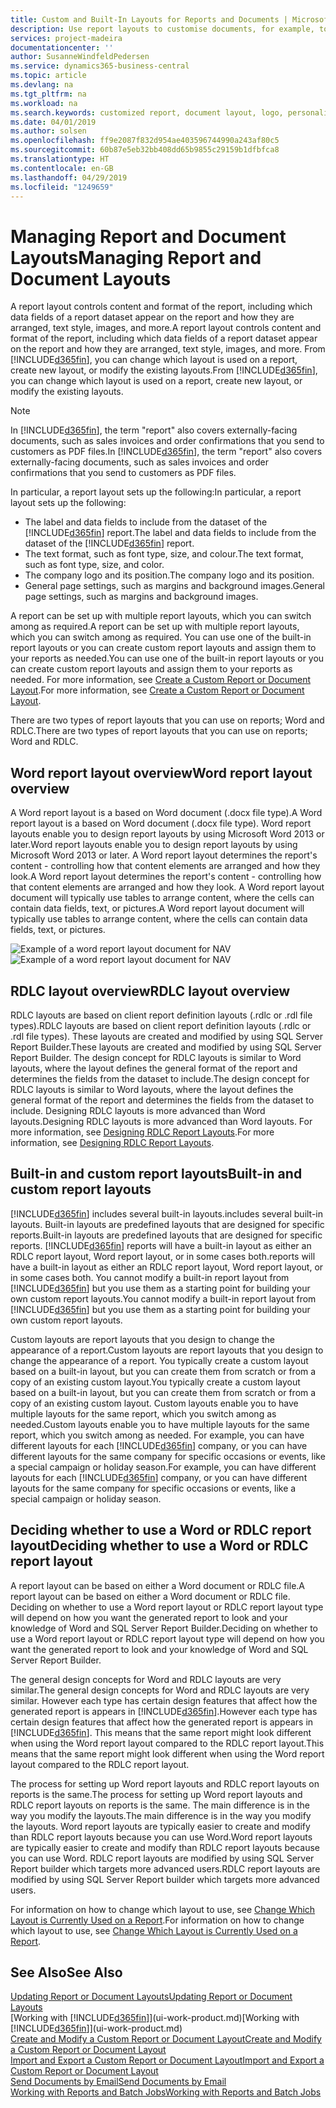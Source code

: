 ```yaml
---
title: Custom and Built-In Layouts for Reports and Documents | Microsoft Docs
description: Use report layouts to customise documents, for example, to personalise the font, logo, or page settings of PDF files you send to customers.
services: project-madeira
documentationcenter: ''
author: SusanneWindfeldPedersen
ms.service: dynamics365-business-central
ms.topic: article
ms.devlang: na
ms.tgt_pltfrm: na
ms.workload: na
ms.search.keywords: customized report, document layout, logo, personalize
ms.date: 04/01/2019
ms.author: solsen
ms.openlocfilehash: ff9e2087f832d954ae403596744990a243af80c5
ms.sourcegitcommit: 60b87e5eb32bb408dd65b9855c29159b1dfbfca8
ms.translationtype: HT
ms.contentlocale: en-GB
ms.lasthandoff: 04/29/2019
ms.locfileid: "1249659"
---
```

# <a name="managing-report-and-document-layouts"></a><span data-ttu-id="020d2-103">Managing Report and Document Layouts</span><span class="sxs-lookup"><span data-stu-id="020d2-103">Managing Report and Document Layouts</span></span>
<span data-ttu-id="020d2-104">A report layout controls content and format of the report, including which data fields of a report dataset appear on the report and how they are arranged, text style, images, and more.</span><span class="sxs-lookup"><span data-stu-id="020d2-104">A report layout controls content and format of the report, including which data fields of a report dataset appear on the report and how they are arranged, text style, images, and more.</span></span> <span data-ttu-id="020d2-105">From [!INCLUDE[d365fin](includes/d365fin_md.md)], you can change which layout is used on a report, create new layout, or modify the existing layouts.</span><span class="sxs-lookup"><span data-stu-id="020d2-105">From [!INCLUDE[d365fin](includes/d365fin_md.md)], you can change which layout is used on a report, create new layout, or modify the existing layouts.</span></span>

> [!NOTE]  
>   <span data-ttu-id="020d2-106">In [!INCLUDE[d365fin](includes/d365fin_md.md)], the term "report" also covers externally-facing documents, such as sales invoices and order confirmations that you send to customers as PDF files.</span><span class="sxs-lookup"><span data-stu-id="020d2-106">In [!INCLUDE[d365fin](includes/d365fin_md.md)], the term "report" also covers externally-facing documents, such as sales invoices and order confirmations that you send to customers as PDF files.</span></span>

<span data-ttu-id="020d2-107">In particular, a report layout sets up the following:</span><span class="sxs-lookup"><span data-stu-id="020d2-107">In particular, a report layout sets up the following:</span></span>

* <span data-ttu-id="020d2-108">The label and data fields to include from the dataset of the [!INCLUDE[d365fin](includes/d365fin_md.md)] report.</span><span class="sxs-lookup"><span data-stu-id="020d2-108">The label and data fields to include from the dataset of the [!INCLUDE[d365fin](includes/d365fin_md.md)] report.</span></span>
* <span data-ttu-id="020d2-109">The text format, such as font type, size, and colour.</span><span class="sxs-lookup"><span data-stu-id="020d2-109">The text format, such as font type, size, and color.</span></span>
* <span data-ttu-id="020d2-110">The company logo and its position.</span><span class="sxs-lookup"><span data-stu-id="020d2-110">The company logo and its position.</span></span>
* <span data-ttu-id="020d2-111">General page settings, such as margins and background images.</span><span class="sxs-lookup"><span data-stu-id="020d2-111">General page settings, such as margins and background images.</span></span>

<span data-ttu-id="020d2-112">A report can be set up with multiple report layouts, which you can switch among as required.</span><span class="sxs-lookup"><span data-stu-id="020d2-112">A report can be set up with multiple report layouts, which you can switch among as required.</span></span> <span data-ttu-id="020d2-113">You can use one of the built-in report layouts or you can create custom report layouts and assign them to your reports as needed.</span><span class="sxs-lookup"><span data-stu-id="020d2-113">You can use one of the built-in report layouts or you can create custom report layouts and assign them to your reports as needed.</span></span> <span data-ttu-id="020d2-114">For more information, see [Create a Custom Report or Document Layout](ui-how-create-custom-report-layout.md).</span><span class="sxs-lookup"><span data-stu-id="020d2-114">For more information, see [Create a Custom Report or Document Layout](ui-how-create-custom-report-layout.md).</span></span>

<span data-ttu-id="020d2-115">There are two types of report layouts that you can use on reports; Word and RDLC.</span><span class="sxs-lookup"><span data-stu-id="020d2-115">There are two types of report layouts that you can use on reports; Word and RDLC.</span></span>

## <a name="word-report-layout-overview"></a><span data-ttu-id="020d2-116">Word report layout overview</span><span class="sxs-lookup"><span data-stu-id="020d2-116">Word report layout overview</span></span>
<span data-ttu-id="020d2-117">A Word report layout is a based on Word document (.docx file type).</span><span class="sxs-lookup"><span data-stu-id="020d2-117">A Word report layout is a based on Word document (.docx file type).</span></span> <span data-ttu-id="020d2-118">Word report layouts enable you to design report layouts by using Microsoft Word 2013 or later.</span><span class="sxs-lookup"><span data-stu-id="020d2-118">Word report layouts enable you to design report layouts by using Microsoft Word 2013 or later.</span></span> <span data-ttu-id="020d2-119">A Word report layout determines the report's content - controlling how that content elements are arranged and how they look.</span><span class="sxs-lookup"><span data-stu-id="020d2-119">A Word report layout determines the report's content - controlling how that content elements are arranged and how they look.</span></span> <span data-ttu-id="020d2-120">A Word report layout document will typically use tables to arrange content, where the cells can contain data fields, text, or pictures.</span><span class="sxs-lookup"><span data-stu-id="020d2-120">A Word report layout document will typically use tables to arrange content, where the cells can contain data fields, text, or pictures.</span></span>

 <span data-ttu-id="020d2-121">![Example of a word report layout document for NAV](media/nav_wordreportlayout_edit_in_word_example.png "NAV_WordReportLayout_Edit_In_Word_Example")</span><span class="sxs-lookup"><span data-stu-id="020d2-121">![Example of a word report layout document for NAV](media/nav_wordreportlayout_edit_in_word_example.png "NAV_WordReportLayout_Edit_In_Word_Example")</span></span>  

## <a name="rdlc-layout-overview"></a><span data-ttu-id="020d2-122">RDLC layout overview</span><span class="sxs-lookup"><span data-stu-id="020d2-122">RDLC layout overview</span></span>
<span data-ttu-id="020d2-123">RDLC layouts are based on client report definition layouts (.rdlc or .rdl file types).</span><span class="sxs-lookup"><span data-stu-id="020d2-123">RDLC layouts are based on client report definition layouts (.rdlc or .rdl file types).</span></span> <span data-ttu-id="020d2-124">These layouts are created and modified by using SQL Server Report Builder.</span><span class="sxs-lookup"><span data-stu-id="020d2-124">These layouts are created and modified by using SQL Server Report Builder.</span></span> <span data-ttu-id="020d2-125">The design concept for RDLC layouts is similar to Word layouts, where the layout defines the general format of the report and determines the fields from the dataset to include.</span><span class="sxs-lookup"><span data-stu-id="020d2-125">The design concept for RDLC layouts is similar to Word layouts, where the layout defines the general format of the report and determines the fields from the dataset to include.</span></span> <span data-ttu-id="020d2-126">Designing RDLC layouts is more advanced than Word layouts.</span><span class="sxs-lookup"><span data-stu-id="020d2-126">Designing RDLC layouts is more advanced than Word layouts.</span></span> <span data-ttu-id="020d2-127">For more information, see [Designing RDLC Report Layouts](/dynamics-nav/Designing-RDLC-Report-Layouts).</span><span class="sxs-lookup"><span data-stu-id="020d2-127">For more information, see [Designing RDLC Report Layouts](/dynamics-nav/Designing-RDLC-Report-Layouts).</span></span>

## <a name="built-in-and-custom-report-layouts"></a><span data-ttu-id="020d2-128">Built-in and custom report layouts</span><span class="sxs-lookup"><span data-stu-id="020d2-128">Built-in and custom report layouts</span></span>
[!INCLUDE[d365fin](includes/d365fin_md.md)] <span data-ttu-id="020d2-129">includes several built-in layouts.</span><span class="sxs-lookup"><span data-stu-id="020d2-129">includes several built-in layouts.</span></span> <span data-ttu-id="020d2-130">Built-in layouts are predefined layouts that are designed for specific reports.</span><span class="sxs-lookup"><span data-stu-id="020d2-130">Built-in layouts are predefined layouts that are designed for specific reports.</span></span> [!INCLUDE[d365fin](includes/d365fin_md.md)] <span data-ttu-id="020d2-131">reports will have a built-in layout as either an RDLC report layout, Word report layout, or in some cases both.</span><span class="sxs-lookup"><span data-stu-id="020d2-131">reports will have a built-in layout as either an RDLC report layout, Word report layout, or in some cases both.</span></span> <span data-ttu-id="020d2-132">You cannot modify a built-in report layout from [!INCLUDE[d365fin](includes/d365fin_md.md)] but you use them as a starting point for building your own custom report layouts.</span><span class="sxs-lookup"><span data-stu-id="020d2-132">You cannot modify a built-in report layout from [!INCLUDE[d365fin](includes/d365fin_md.md)] but you use them as a starting point for building your own custom report layouts.</span></span>

<span data-ttu-id="020d2-133">Custom layouts are report layouts that you design to change the appearance of a report.</span><span class="sxs-lookup"><span data-stu-id="020d2-133">Custom layouts are report layouts that you design to change the appearance of a report.</span></span> <span data-ttu-id="020d2-134">You typically create a custom layout based on a built-in layout, but you can create them from scratch or from a copy of an existing custom layout.</span><span class="sxs-lookup"><span data-stu-id="020d2-134">You typically create a custom layout based on a built-in layout, but you can create them from scratch or from a copy of an existing custom layout.</span></span> <span data-ttu-id="020d2-135">Custom layouts enable you to have multiple layouts for the same report, which you switch among as needed.</span><span class="sxs-lookup"><span data-stu-id="020d2-135">Custom layouts enable you to have multiple layouts for the same report, which you switch among as needed.</span></span> <span data-ttu-id="020d2-136">For example, you can have different layouts for each [!INCLUDE[d365fin](includes/d365fin_md.md)] company, or you can have different layouts for the same company for specific occasions or events, like a special campaign or holiday season.</span><span class="sxs-lookup"><span data-stu-id="020d2-136">For example, you can have different layouts for each [!INCLUDE[d365fin](includes/d365fin_md.md)] company, or you can have different layouts for the same company for specific occasions or events, like a special campaign or holiday season.</span></span>

## <a name="deciding-whether-to-use-a-word-or-rdlc-report-layout"></a><span data-ttu-id="020d2-137">Deciding whether to use a Word or RDLC report layout</span><span class="sxs-lookup"><span data-stu-id="020d2-137">Deciding whether to use a Word or RDLC report layout</span></span>
<span data-ttu-id="020d2-138">A report layout can be based on either a Word document or RDLC file.</span><span class="sxs-lookup"><span data-stu-id="020d2-138">A report layout can be based on either a Word document or RDLC file.</span></span> <span data-ttu-id="020d2-139">Deciding on whether to use a Word report layout or RDLC report layout type will depend on how you want the generated report to look and your knowledge of Word and SQL Server Report Builder.</span><span class="sxs-lookup"><span data-stu-id="020d2-139">Deciding on whether to use a Word report layout or RDLC report layout type will depend on how you want the generated report to look and your knowledge of Word and SQL Server Report Builder.</span></span>

<span data-ttu-id="020d2-140">The general design concepts for Word and RDLC layouts are very similar.</span><span class="sxs-lookup"><span data-stu-id="020d2-140">The general design concepts for Word and RDLC layouts are very similar.</span></span> <span data-ttu-id="020d2-141">However each type has certain design features that affect how the generated report is appears in [!INCLUDE[d365fin](includes/d365fin_md.md)].</span><span class="sxs-lookup"><span data-stu-id="020d2-141">However each type has certain design features that affect how the generated report is appears in [!INCLUDE[d365fin](includes/d365fin_md.md)].</span></span> <span data-ttu-id="020d2-142">This means that the same report might look different when using the Word report layout compared to the RDLC report layout.</span><span class="sxs-lookup"><span data-stu-id="020d2-142">This means that the same report might look different when using the Word report layout compared to the RDLC report layout.</span></span>

<span data-ttu-id="020d2-143">The process for setting up Word report layouts and RDLC report layouts on reports is the same.</span><span class="sxs-lookup"><span data-stu-id="020d2-143">The process for setting up Word report layouts and RDLC report layouts on reports is the same.</span></span> <span data-ttu-id="020d2-144">The main difference is in the way you modify the layouts.</span><span class="sxs-lookup"><span data-stu-id="020d2-144">The main difference is in the way you modify the layouts.</span></span> <span data-ttu-id="020d2-145">Word report layouts are typically easier to create and modify than RDLC report layouts because you can use Word.</span><span class="sxs-lookup"><span data-stu-id="020d2-145">Word report layouts are typically easier to create and modify than RDLC report layouts because you can use Word.</span></span> <span data-ttu-id="020d2-146">RDLC report layouts are modified by using SQL Server Report builder which targets more advanced users.</span><span class="sxs-lookup"><span data-stu-id="020d2-146">RDLC report layouts are modified by using SQL Server Report builder which targets more advanced users.</span></span>

<span data-ttu-id="020d2-147">For information on how to change which layout to use, see [Change Which Layout is Currently Used on a Report](ui-how-change-layout-currently-used-report.md).</span><span class="sxs-lookup"><span data-stu-id="020d2-147">For information on how to change which layout to use, see [Change Which Layout is Currently Used on a Report](ui-how-change-layout-currently-used-report.md).</span></span>

## <a name="see-also"></a><span data-ttu-id="020d2-148">See Also</span><span class="sxs-lookup"><span data-stu-id="020d2-148">See Also</span></span>
[<span data-ttu-id="020d2-149">Updating Report or Document Layouts</span><span class="sxs-lookup"><span data-stu-id="020d2-149">Updating Report or Document Layouts</span></span>](ui-update-report-layouts.md)  
<span data-ttu-id="020d2-150">[Working with [!INCLUDE[d365fin](includes/d365fin_md.md)]](ui-work-product.md)</span><span class="sxs-lookup"><span data-stu-id="020d2-150">[Working with [!INCLUDE[d365fin](includes/d365fin_md.md)]](ui-work-product.md)</span></span>  
[<span data-ttu-id="020d2-151">Create and Modify a Custom Report or Document Layout</span><span class="sxs-lookup"><span data-stu-id="020d2-151">Create and Modify a Custom Report or Document Layout</span></span>](ui-how-create-custom-report-layout.md)  
[<span data-ttu-id="020d2-152">Import and Export a Custom Report or Document Layout</span><span class="sxs-lookup"><span data-stu-id="020d2-152">Import and Export a Custom Report or Document Layout</span></span>](ui-how-import-and-export-report-layout.md)  
[<span data-ttu-id="020d2-153">Send Documents by Email</span><span class="sxs-lookup"><span data-stu-id="020d2-153">Send Documents by Email</span></span>](ui-how-send-documents-email.md)  
[<span data-ttu-id="020d2-154">Working with Reports and Batch Jobs</span><span class="sxs-lookup"><span data-stu-id="020d2-154">Working with Reports and Batch Jobs</span></span>](ui-work-report.md)  
